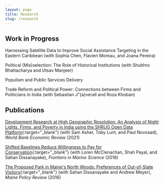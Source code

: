```yaml
---
layout: page
title: Research
slug: /research
---
```


## Work in Progress

Harnessing Satellite Data to Improve Social Assistance Targeting in the Eastern Caribbean (with Sophia Chen, Flavien Moreau, and Joana Pereira)

Political (Mis)selection: The Role of Historical Institutions (with Shubhro Bhattacharya and Utsav Manjeer)

Populism and Public Services Delivery

Trade Reform and Political Power: Connections between Firms and Politicians in India (with Sebastian J\"{a}verall and Roza Khoban)

## Publications

[Development Research at High Geographic Resolution: An Analysis of Night Lights,
Firms, and Poverty in India using the SHRUG Open Data Platform](https://ryumatsuura.github.io/files/almn_2021_shrug.pdf){:target="_blank"} 
(with Sam Asher, Toby Lunt, and Paul Novosad), _World Bank
Economic Review_ (2021)


[Shifted Baselines Reduce Willingness to Pay for
Conservation](https://ryumatsuura.github.io/files/mmsd_2018_okinawa.pdf){:target="_blank"} 
(with Loren McClenachan, Shah Payal, and Sahan Dissanayake),
_Frontiers in Marine Science_ (2018)

[The Proposed Park in Maine's North Woods: Preferences of Out-of-State
Visitors](https://ryumatsuura.github.io/files/mdm_2016_maine.pdf){:target="_blank"} 
(with Sahan Dissanayake and Andrew Meyer), _Maine Policy Review_ (2016)
